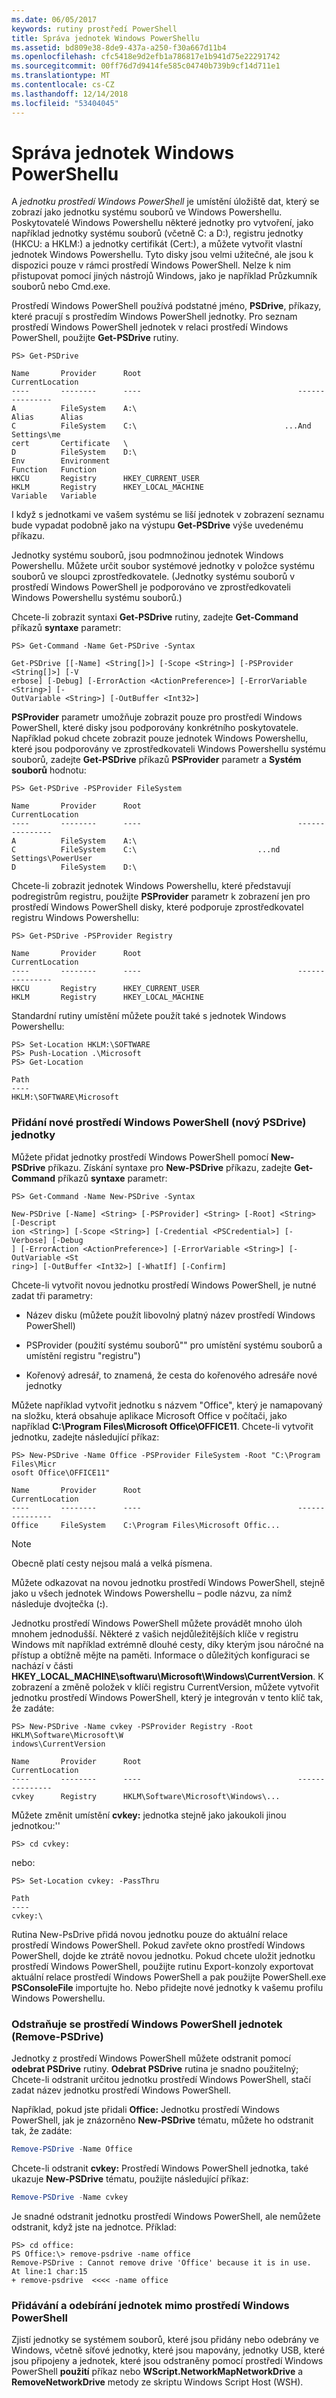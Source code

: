 ```yaml
---
ms.date: 06/05/2017
keywords: rutiny prostředí PowerShell
title: Správa jednotek Windows PowerShellu
ms.assetid: bd809e38-8de9-437a-a250-f30a667d11b4
ms.openlocfilehash: cfc5418e9d2efb1a786817e1b941d75e22291742
ms.sourcegitcommit: 00ff76d7d9414fe585c04740b739b9cf14d711e1
ms.translationtype: MT
ms.contentlocale: cs-CZ
ms.lasthandoff: 12/14/2018
ms.locfileid: "53404045"
---
```

# <a name="managing-windows-powershell-drives"></a>Správa jednotek Windows PowerShellu

A *jednotku prostředí Windows PowerShell* je umístění úložiště dat, který se zobrazí jako jednotku systému souborů ve Windows Powershellu. Poskytovatelé Windows Powershellu některé jednotky pro vytvoření, jako například jednotky systému souborů (včetně C: a D:), registru jednotky (HKCU: a HKLM:) a jednotky certifikát (Cert:), a můžete vytvořit vlastní jednotek Windows Powershellu. Tyto disky jsou velmi užitečné, ale jsou k dispozici pouze v rámci prostředí Windows PowerShell. Nelze k nim přistupovat pomocí jiných nástrojů Windows, jako je například Průzkumník souborů nebo Cmd.exe.

Prostředí Windows PowerShell používá podstatné jméno, **PSDrive**, příkazy, které pracují s prostředím Windows PowerShell jednotky. Pro seznam prostředí Windows PowerShell jednotek v relaci prostředí Windows PowerShell, použijte **Get-PSDrive** rutiny.

```
PS> Get-PSDrive

Name       Provider      Root                                   CurrentLocation
----       --------      ----                                   ---------------
A          FileSystem    A:\
Alias      Alias
C          FileSystem    C:\                                 ...And Settings\me
cert       Certificate   \
D          FileSystem    D:\
Env        Environment
Function   Function
HKCU       Registry      HKEY_CURRENT_USER
HKLM       Registry      HKEY_LOCAL_MACHINE
Variable   Variable
```

I když s jednotkami ve vašem systému se liší jednotek v zobrazení seznamu bude vypadat podobně jako na výstupu **Get-PSDrive** výše uvedenému příkazu.

Jednotky systému souborů, jsou podmnožinou jednotek Windows Powershellu. Můžete určit soubor systémové jednotky v položce systému souborů ve sloupci zprostředkovatele. (Jednotky systému souborů v prostředí Windows PowerShell je podporováno ve zprostředkovateli Windows Powershellu systému souborů.)

Chcete-li zobrazit syntaxi **Get-PSDrive** rutiny, zadejte **Get-Command** příkazů **syntaxe** parametr:

```
PS> Get-Command -Name Get-PSDrive -Syntax

Get-PSDrive [[-Name] <String[]>] [-Scope <String>] [-PSProvider <String[]>] [-V
erbose] [-Debug] [-ErrorAction <ActionPreference>] [-ErrorVariable <String>] [-
OutVariable <String>] [-OutBuffer <Int32>]
```

**PSProvider** parametr umožňuje zobrazit pouze pro prostředí Windows PowerShell, které disky jsou podporovány konkrétního poskytovatele. Například pokud chcete zobrazit pouze jednotek Windows Powershellu, které jsou podporovány ve zprostředkovateli Windows Powershellu systému souborů, zadejte **Get-PSDrive** příkazů **PSProvider** parametr a  **Systém souborů** hodnotu:

```
PS> Get-PSDrive -PSProvider FileSystem

Name       Provider      Root                                   CurrentLocation
----       --------      ----                                   ---------------
A          FileSystem    A:\
C          FileSystem    C:\                           ...nd Settings\PowerUser
D          FileSystem    D:\
```

Chcete-li zobrazit jednotek Windows Powershellu, které představují podregistrům registru, použijte **PSProvider** parametr k zobrazení jen pro prostředí Windows PowerShell disky, které podporuje zprostředkovatel registru Windows Powershellu:

```
PS> Get-PSDrive -PSProvider Registry

Name       Provider      Root                                   CurrentLocation
----       --------      ----                                   ---------------
HKCU       Registry      HKEY_CURRENT_USER
HKLM       Registry      HKEY_LOCAL_MACHINE
```

Standardní rutiny umístění můžete použít také s jednotek Windows Powershellu:

```
PS> Set-Location HKLM:\SOFTWARE
PS> Push-Location .\Microsoft
PS> Get-Location

Path
----
HKLM:\SOFTWARE\Microsoft
```

### <a name="adding-new-windows-powershell-drives-new-psdrive"></a>Přidání nové prostředí Windows PowerShell (nový PSDrive) jednotky

Můžete přidat jednotky prostředí Windows PowerShell pomocí **New-PSDrive** příkazu. Získání syntaxe pro **New-PSDrive** příkazu, zadejte **Get-Command** příkazů **syntaxe** parametr:

```
PS> Get-Command -Name New-PSDrive -Syntax

New-PSDrive [-Name] <String> [-PSProvider] <String> [-Root] <String> [-Descript
ion <String>] [-Scope <String>] [-Credential <PSCredential>] [-Verbose] [-Debug
] [-ErrorAction <ActionPreference>] [-ErrorVariable <String>] [-OutVariable <St
ring>] [-OutBuffer <Int32>] [-WhatIf] [-Confirm]
```

Chcete-li vytvořit novou jednotku prostředí Windows PowerShell, je nutné zadat tři parametry:

- Název disku (můžete použít libovolný platný název prostředí Windows PowerShell)

- PSProvider (použití systému souborů"" pro umístění systému souborů a umístění registru "registru")

- Kořenový adresář, to znamená, že cesta do kořenového adresáře nové jednotky

Můžete například vytvořit jednotku s názvem "Office", který je namapovaný na složku, která obsahuje aplikace Microsoft Office v počítači, jako například **C:\\Program Files\\Microsoft Office\\OFFICE11**. Chcete-li vytvořit jednotku, zadejte následující příkaz:

```
PS> New-PSDrive -Name Office -PSProvider FileSystem -Root "C:\Program Files\Micr
osoft Office\OFFICE11"

Name       Provider      Root                                   CurrentLocation
----       --------      ----                                   ---------------
Office     FileSystem    C:\Program Files\Microsoft Offic...
```

> [!NOTE]
> Obecně platí cesty nejsou malá a velká písmena.

Můžete odkazovat na novou jednotku prostředí Windows PowerShell, stejně jako u všech jednotek Windows Powershellu – podle názvu, za nímž následuje dvojtečka (**:**).

Jednotku prostředí Windows PowerShell můžete provádět mnoho úloh mnohem jednodušší. Některé z vašich nejdůležitějších klíče v registru Windows mít například extrémně dlouhé cesty, díky kterým jsou náročné na přístup a obtížně mějte na paměti. Informace o důležitých konfiguraci se nachází v části **HKEY_LOCAL_MACHINE\\softwaru\\Microsoft\\Windows\\CurrentVersion**. K zobrazení a změně položek v klíči registru CurrentVersion, můžete vytvořit jednotku prostředí Windows PowerShell, který je integrován v tento klíč tak, že zadáte:

```
PS> New-PSDrive -Name cvkey -PSProvider Registry -Root HKLM\Software\Microsoft\W
indows\CurrentVersion

Name       Provider      Root                                   CurrentLocation
----       --------      ----                                   ---------------
cvkey      Registry      HKLM\Software\Microsoft\Windows\...
```

Můžete změnit umístění **cvkey:** jednotka stejně jako jakoukoli jinou jednotkou:''

`PS> cd cvkey:`

nebo:

```
PS> Set-Location cvkey: -PassThru

Path
----
cvkey:\
```

Rutina New-PsDrive přidá novou jednotku pouze do aktuální relace prostředí Windows PowerShell. Pokud zavřete okno prostředí Windows PowerShell, dojde ke ztrátě novou jednotku. Pokud chcete uložit jednotku prostředí Windows PowerShell, použijte rutinu Export-konzoly exportovat aktuální relace prostředí Windows PowerShell a pak použijte PowerShell.exe **PSConsoleFile** importujte ho. Nebo přidejte nové jednotky k vašemu profilu Windows Powershellu.

### <a name="deleting-windows-powershell-drives-remove-psdrive"></a>Odstraňuje se prostředí Windows PowerShell jednotek (Remove-PSDrive)

Jednotky z prostředí Windows PowerShell můžete odstranit pomocí **odebrat PSDrive** rutiny. **Odebrat PSDrive** rutina je snadno použitelný; Chcete-li odstranit určitou jednotku prostředí Windows PowerShell, stačí zadat název jednotku prostředí Windows PowerShell.

Například, pokud jste přidali **Office:** Jednotku prostředí Windows PowerShell, jak je znázorněno **New-PSDrive** tématu, můžete ho odstranit tak, že zadáte:

```powershell
Remove-PSDrive -Name Office
```

Chcete-li odstranit **cvkey:** Prostředí Windows PowerShell jednotka, také ukazuje **New-PSDrive** tématu, použijte následující příkaz:

```powershell
Remove-PSDrive -Name cvkey
```

Je snadné odstranit jednotku prostředí Windows PowerShell, ale nemůžete odstranit, když jste na jednotce. Příklad:

```
PS> cd office:
PS Office:\> remove-psdrive -name office
Remove-PSDrive : Cannot remove drive 'Office' because it is in use.
At line:1 char:15
+ remove-psdrive  <<<< -name office
```

### <a name="adding-and-removing-drives-outside-windows-powershell"></a>Přidávání a odebírání jednotek mimo prostředí Windows PowerShell

Zjistí jednotky se systémem souborů, které jsou přidány nebo odebrány ve Windows, včetně síťové jednotky, které jsou mapovány, jednotky USB, které jsou připojeny a jednotek, které jsou odstraněny pomocí prostředí Windows PowerShell **použití** příkaz nebo  **WScript.NetworkMapNetworkDrive** a **RemoveNetworkDrive** metody ze skriptu Windows Script Host (WSH).